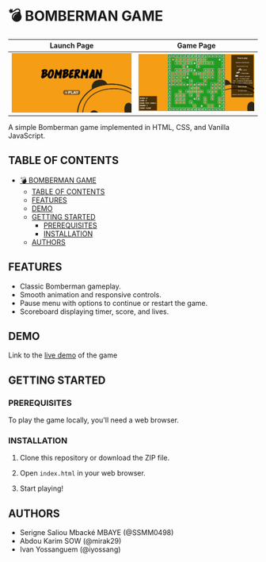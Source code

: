 # 💣 BOMBERMAN GAME

|Launch Page|Game Page|
:-:|:-:
![Bomberman Game Screenshot](img/screenshot.1.jpeg)|![Bomberman Game Screenshot](img/screenshot.2.jpeg)

A simple Bomberman game implemented in HTML, CSS, and Vanilla JavaScript.

## TABLE OF CONTENTS

- [💣 BOMBERMAN GAME](#-bomberman-game)
  - [TABLE OF CONTENTS](#table-of-contents)
  - [FEATURES](#features)
  - [DEMO](#demo)
  - [GETTING STARTED](#getting-started)
    - [PREREQUISITES](#prerequisites)
    - [INSTALLATION](#installation)
  - [AUTHORS](#authors)

## FEATURES

- Classic Bomberman gameplay.
- Smooth animation and responsive controls.
- Pause menu with options to continue or restart the game.
- Scoreboard displaying timer, score, and lives.

## DEMO

Link to the [live demo](https://bomberman-mu.vercel.app/) of the game

## GETTING STARTED

### PREREQUISITES

To play the game locally, you'll need a web browser.

### INSTALLATION

1. Clone this repository or download the ZIP file.

2. Open `index.html` in your web browser.

3. Start playing!

## AUTHORS
+  Serigne Saliou Mbacké MBAYE (@SSMM0498)
+  Abdou Karim SOW (@mirak29)
+  Ivan Yossanguem (@iyossang)
